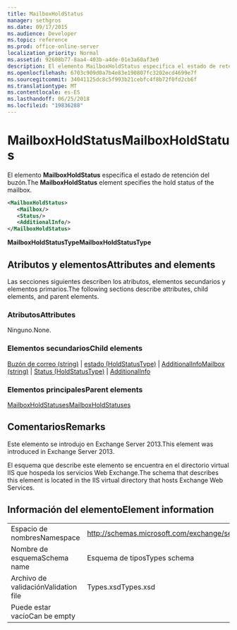 ```yaml
---
title: MailboxHoldStatus
manager: sethgros
ms.date: 09/17/2015
ms.audience: Developer
ms.topic: reference
ms.prod: office-online-server
localization_priority: Normal
ms.assetid: 92608b77-8aa4-403b-a4de-01e3a60af3e0
description: El elemento MailboxHoldStatus especifica el estado de retención del buzón.
ms.openlocfilehash: 6703c909d0a7b4e83e190807fc3202ecd4699e7f
ms.sourcegitcommit: 34041125dc8c5f993b21cebfc4f8b72f0fd2cb6f
ms.translationtype: MT
ms.contentlocale: es-ES
ms.lasthandoff: 06/25/2018
ms.locfileid: "19836288"
---
```

# <a name="mailboxholdstatus"></a><span data-ttu-id="2f5c8-103">MailboxHoldStatus</span><span class="sxs-lookup"><span data-stu-id="2f5c8-103">MailboxHoldStatus</span></span>

<span data-ttu-id="2f5c8-104">El elemento **MailboxHoldStatus** especifica el estado de retención del buzón.</span><span class="sxs-lookup"><span data-stu-id="2f5c8-104">The **MailboxHoldStatus** element specifies the hold status of the mailbox.</span></span> 
  
```XML
<MailboxHoldStatus>
   <Mailbox/>
   <Status/>
   <AdditionalInfo/>
</MailboxHoldStatus>
```

<span data-ttu-id="2f5c8-105">**MailboxHoldStatusType**</span><span class="sxs-lookup"><span data-stu-id="2f5c8-105">**MailboxHoldStatusType**</span></span>

## <a name="attributes-and-elements"></a><span data-ttu-id="2f5c8-106">Atributos y elementos</span><span class="sxs-lookup"><span data-stu-id="2f5c8-106">Attributes and elements</span></span>

<span data-ttu-id="2f5c8-107">Las secciones siguientes describen los atributos, elementos secundarios y elementos primarios.</span><span class="sxs-lookup"><span data-stu-id="2f5c8-107">The following sections describe attributes, child elements, and parent elements.</span></span>
  
### <a name="attributes"></a><span data-ttu-id="2f5c8-108">Atributos</span><span class="sxs-lookup"><span data-stu-id="2f5c8-108">Attributes</span></span>

<span data-ttu-id="2f5c8-109">Ninguno.</span><span class="sxs-lookup"><span data-stu-id="2f5c8-109">None.</span></span>
  
### <a name="child-elements"></a><span data-ttu-id="2f5c8-110">Elementos secundarios</span><span class="sxs-lookup"><span data-stu-id="2f5c8-110">Child elements</span></span>

<span data-ttu-id="2f5c8-111">[Buzón de correo (string)](mailbox-string.md) | [estado (HoldStatusType)](status-holdstatustype.md) | [AdditionalInfo](additionalinfo.md)</span><span class="sxs-lookup"><span data-stu-id="2f5c8-111">[Mailbox (string)](mailbox-string.md) | [Status (HoldStatusType)](status-holdstatustype.md) | [AdditionalInfo](additionalinfo.md)</span></span>
  
### <a name="parent-elements"></a><span data-ttu-id="2f5c8-112">Elementos principales</span><span class="sxs-lookup"><span data-stu-id="2f5c8-112">Parent elements</span></span>

[<span data-ttu-id="2f5c8-113">MailboxHoldStatuses</span><span class="sxs-lookup"><span data-stu-id="2f5c8-113">MailboxHoldStatuses</span></span>](mailboxholdstatuses.md)
  
## <a name="remarks"></a><span data-ttu-id="2f5c8-114">Comentarios</span><span class="sxs-lookup"><span data-stu-id="2f5c8-114">Remarks</span></span>

<span data-ttu-id="2f5c8-115">Este elemento se introdujo en Exchange Server 2013.</span><span class="sxs-lookup"><span data-stu-id="2f5c8-115">This element was introduced in Exchange Server 2013.</span></span>
  
<span data-ttu-id="2f5c8-116">El esquema que describe este elemento se encuentra en el directorio virtual IIS que hospeda los servicios Web Exchange.</span><span class="sxs-lookup"><span data-stu-id="2f5c8-116">The schema that describes this element is located in the IIS virtual directory that hosts Exchange Web Services.</span></span>
  
## <a name="element-information"></a><span data-ttu-id="2f5c8-117">Información del elemento</span><span class="sxs-lookup"><span data-stu-id="2f5c8-117">Element information</span></span>

|||
|:-----|:-----|
|<span data-ttu-id="2f5c8-118">Espacio de nombres</span><span class="sxs-lookup"><span data-stu-id="2f5c8-118">Namespace</span></span>  <br/> |http://schemas.microsoft.com/exchange/services/2006/types  <br/> |
|<span data-ttu-id="2f5c8-119">Nombre de esquema</span><span class="sxs-lookup"><span data-stu-id="2f5c8-119">Schema name</span></span>  <br/> |<span data-ttu-id="2f5c8-120">Esquema de tipos</span><span class="sxs-lookup"><span data-stu-id="2f5c8-120">Types schema</span></span>  <br/> |
|<span data-ttu-id="2f5c8-121">Archivo de validación</span><span class="sxs-lookup"><span data-stu-id="2f5c8-121">Validation file</span></span>  <br/> |<span data-ttu-id="2f5c8-122">Types.xsd</span><span class="sxs-lookup"><span data-stu-id="2f5c8-122">Types.xsd</span></span>  <br/> |
|<span data-ttu-id="2f5c8-123">Puede estar vacío</span><span class="sxs-lookup"><span data-stu-id="2f5c8-123">Can be empty</span></span>  <br/> ||
   


